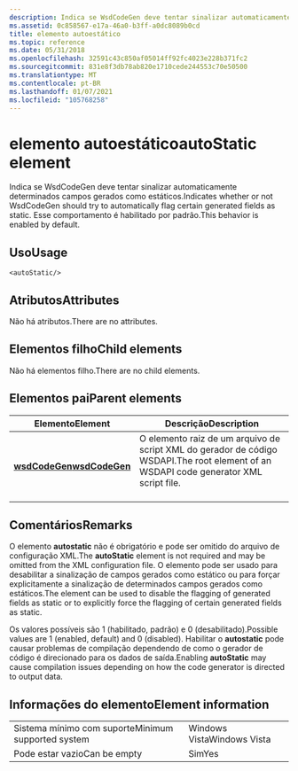 ```yaml
---
description: Indica se WsdCodeGen deve tentar sinalizar automaticamente determinados campos gerados como estáticos.
ms.assetid: 0c858567-e17a-46a0-b3ff-a0dc8089b0cd
title: elemento autoestático
ms.topic: reference
ms.date: 05/31/2018
ms.openlocfilehash: 32591c43c850af05014ff92fc4023e228b371fc2
ms.sourcegitcommit: 831e8f3db78ab820e1710cede244553c70e50500
ms.translationtype: MT
ms.contentlocale: pt-BR
ms.lasthandoff: 01/07/2021
ms.locfileid: "105768258"
---
```

# <a name="autostatic-element"></a><span data-ttu-id="09ed7-103">elemento autoestático</span><span class="sxs-lookup"><span data-stu-id="09ed7-103">autoStatic element</span></span>

<span data-ttu-id="09ed7-104">Indica se WsdCodeGen deve tentar sinalizar automaticamente determinados campos gerados como estáticos.</span><span class="sxs-lookup"><span data-stu-id="09ed7-104">Indicates whether or not WsdCodeGen should try to automatically flag certain generated fields as static.</span></span> <span data-ttu-id="09ed7-105">Esse comportamento é habilitado por padrão.</span><span class="sxs-lookup"><span data-stu-id="09ed7-105">This behavior is enabled by default.</span></span>

## <a name="usage"></a><span data-ttu-id="09ed7-106">Uso</span><span class="sxs-lookup"><span data-stu-id="09ed7-106">Usage</span></span>

``` syntax
<autoStatic/>
```

## <a name="attributes"></a><span data-ttu-id="09ed7-107">Atributos</span><span class="sxs-lookup"><span data-stu-id="09ed7-107">Attributes</span></span>

<span data-ttu-id="09ed7-108">Não há atributos.</span><span class="sxs-lookup"><span data-stu-id="09ed7-108">There are no attributes.</span></span>

## <a name="child-elements"></a><span data-ttu-id="09ed7-109">Elementos filho</span><span class="sxs-lookup"><span data-stu-id="09ed7-109">Child elements</span></span>

<span data-ttu-id="09ed7-110">Não há elementos filho.</span><span class="sxs-lookup"><span data-stu-id="09ed7-110">There are no child elements.</span></span>

## <a name="parent-elements"></a><span data-ttu-id="09ed7-111">Elementos pai</span><span class="sxs-lookup"><span data-stu-id="09ed7-111">Parent elements</span></span>



| <span data-ttu-id="09ed7-112">Elemento</span><span class="sxs-lookup"><span data-stu-id="09ed7-112">Element</span></span>                                     | <span data-ttu-id="09ed7-113">Descrição</span><span class="sxs-lookup"><span data-stu-id="09ed7-113">Description</span></span>                                                                          |
|---------------------------------------------|--------------------------------------------------------------------------------------|
| [<span data-ttu-id="09ed7-114">**wsdCodeGen**</span><span class="sxs-lookup"><span data-stu-id="09ed7-114">**wsdCodeGen**</span></span>](wsdcodegen.md)<br/> | <span data-ttu-id="09ed7-115">O elemento raiz de um arquivo de script XML do gerador de código WSDAPI.</span><span class="sxs-lookup"><span data-stu-id="09ed7-115">The root element of an WSDAPI code generator XML script file.</span></span><br/> <br/> |



## <a name="remarks"></a><span data-ttu-id="09ed7-116">Comentários</span><span class="sxs-lookup"><span data-stu-id="09ed7-116">Remarks</span></span>

<span data-ttu-id="09ed7-117">O elemento **autostatic** não é obrigatório e pode ser omitido do arquivo de configuração XML.</span><span class="sxs-lookup"><span data-stu-id="09ed7-117">The **autoStatic** element is not required and may be omitted from the XML configuration file.</span></span> <span data-ttu-id="09ed7-118">O elemento pode ser usado para desabilitar a sinalização de campos gerados como estático ou para forçar explicitamente a sinalização de determinados campos gerados como estáticos.</span><span class="sxs-lookup"><span data-stu-id="09ed7-118">The element can be used to disable the flagging of generated fields as static or to explicitly force the flagging of certain generated fields as static.</span></span>

<span data-ttu-id="09ed7-119">Os valores possíveis são 1 (habilitado, padrão) e 0 (desabilitado).</span><span class="sxs-lookup"><span data-stu-id="09ed7-119">Possible values are 1 (enabled, default) and 0 (disabled).</span></span> <span data-ttu-id="09ed7-120">Habilitar o **autostatic** pode causar problemas de compilação dependendo de como o gerador de código é direcionado para os dados de saída.</span><span class="sxs-lookup"><span data-stu-id="09ed7-120">Enabling **autoStatic** may cause compilation issues depending on how the code generator is directed to output data.</span></span>

## <a name="element-information"></a><span data-ttu-id="09ed7-121">Informações do elemento</span><span class="sxs-lookup"><span data-stu-id="09ed7-121">Element information</span></span>



|                                     |               |
|-------------------------------------|---------------|
| <span data-ttu-id="09ed7-122">Sistema mínimo com suporte</span><span class="sxs-lookup"><span data-stu-id="09ed7-122">Minimum supported system</span></span><br/> | <span data-ttu-id="09ed7-123">Windows Vista</span><span class="sxs-lookup"><span data-stu-id="09ed7-123">Windows Vista</span></span> |
| <span data-ttu-id="09ed7-124">Pode estar vazio</span><span class="sxs-lookup"><span data-stu-id="09ed7-124">Can be empty</span></span>                        | <span data-ttu-id="09ed7-125">Sim</span><span class="sxs-lookup"><span data-stu-id="09ed7-125">Yes</span></span>           |



 

 




